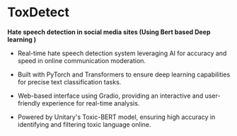 # ToxDetect
**Hate speech detection in social media sites (Using Bert based Deep learning )**

- Real-time hate speech detection system leveraging AI for accuracy and speed in online communication moderation. 

- Built with PyTorch and Transformers to ensure deep learning capabilities for precise text classification tasks. 

- Web-based interface using Gradio, providing an interactive and user-friendly experience for real-time analysis. 

- Powered by Unitary's Toxic-BERT model, ensuring high accuracy in identifying and filtering toxic language online. 

